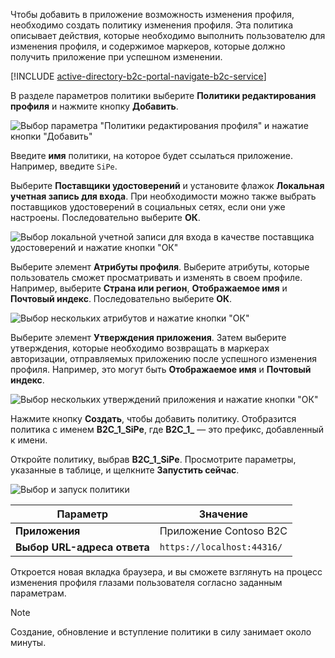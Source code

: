 Чтобы добавить в приложение возможность изменения профиля, необходимо создать политику изменения профиля. Эта политика описывает действия, которые необходимо выполнить пользователю для изменения профиля, и содержимое маркеров, которые должно получить приложение при успешном изменении.

[!INCLUDE [active-directory-b2c-portal-navigate-b2c-service](active-directory-b2c-portal-navigate-b2c-service.md)]

В разделе параметров политики выберите **Политики редактирования профиля** и нажмите кнопку **Добавить**.

![Выбор параметра "Политики редактирования профиля" и нажатие кнопки "Добавить"](media/active-directory-b2c-create-profile-editing-policy/add-b2c-editing-policy.png)

Введите **имя** политики, на которое будет ссылаться приложение. Например, введите `SiPe`.

Выберите **Поставщики удостоверений** и установите флажок **Локальная учетная запись для входа**. При необходимости можно также выбрать поставщиков удостоверений в социальных сетях, если они уже настроены. Последовательно выберите **ОК**.

![Выбор локальной учетной записи для входа в качестве поставщика удостоверений и нажатие кнопки "ОК"](media/active-directory-b2c-create-profile-editing-policy/add-b2c-editing-identity-providers.png)

Выберите элемент **Атрибуты профиля**. Выберите атрибуты, которые пользователь сможет просматривать и изменять в своем профиле. Например, выберите **Страна или регион**, **Отображаемое имя** и **Почтовый индекс**. Последовательно выберите **ОК**.

![Выбор нескольких атрибутов и нажатие кнопки "ОК"](media/active-directory-b2c-create-profile-editing-policy/add-b2c-editing-attributes.png)

Выберите элемент **Утверждения приложения**. Затем выберите утверждения, которые необходимо возвращать в маркерах авторизации, отправляемых приложению после успешного изменения профиля. Например, это могут быть **Отображаемое имя** и **Почтовый индекс**.

![Выбор нескольких утверждений приложения и нажатие кнопки "ОК"](media/active-directory-b2c-create-profile-editing-policy/add-b2c-editing-application-claims.png)

Нажмите кнопку **Создать**, чтобы добавить политику. Отобразится политика с именем **B2C_1_SiPe**, где **B2C_1_** — это префикс, добавленный к имени.

Откройте политику, выбрав **B2C_1_SiPe**. Просмотрите параметры, указанные в таблице, и щелкните **Запустить сейчас**.

![Выбор и запуск политики](media/active-directory-b2c-create-profile-editing-policy/run-b2c-editing-policy.png)

| Параметр      | Значение  |
| ------------ | ------ |
| **Приложения** | Приложение Contoso B2C |
| **Выбор URL-адреса ответа** | `https://localhost:44316/` |

Откроется новая вкладка браузера, и вы сможете взглянуть на процесс изменения профиля глазами пользователя согласно заданным параметрам.

> [!NOTE]
> Создание, обновление и вступление политики в силу занимает около минуты.
>